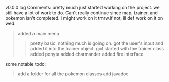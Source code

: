 v0.0.0 log
Comments: pretty much just started working on the project. we still have a lot of work to do. Can't really continue since map, trainer, and pokemon isn't completed. i might work on it tmrw.if not, ill def work on it on wed.
>added a main menu
>>pretty basic. nothing much is going on.
>>got the user's input and added it into the trainer object.
>got started with the trainer class
>added ponyta
>added charmander
>added fire interface


some notable todo:
>add a folder for all the pokemon classes
>add javadoc


